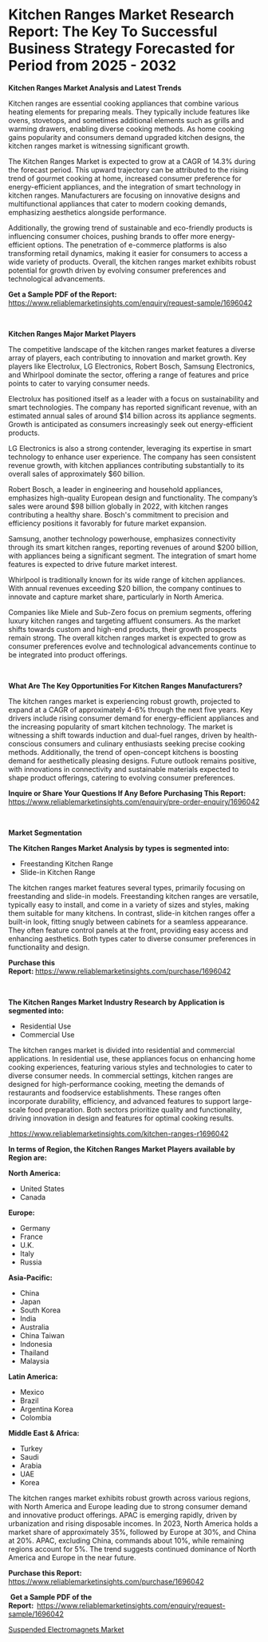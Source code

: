 <p><h1>Kitchen Ranges Market Research Report: The Key To Successful Business Strategy Forecasted for Period from 2025 - 2032</h1></p><p><strong>Kitchen Ranges Market Analysis and Latest Trends</strong></p>
<p><p>Kitchen ranges are essential cooking appliances that combine various heating elements for preparing meals. They typically include features like ovens, stovetops, and sometimes additional elements such as grills and warming drawers, enabling diverse cooking methods. As home cooking gains popularity and consumers demand upgraded kitchen designs, the kitchen ranges market is witnessing significant growth.</p><p>The Kitchen Ranges Market is expected to grow at a CAGR of 14.3% during the forecast period. This upward trajectory can be attributed to the rising trend of gourmet cooking at home, increased consumer preference for energy-efficient appliances, and the integration of smart technology in kitchen ranges. Manufacturers are focusing on innovative designs and multifunctional appliances that cater to modern cooking demands, emphasizing aesthetics alongside performance.</p><p>Additionally, the growing trend of sustainable and eco-friendly products is influencing consumer choices, pushing brands to offer more energy-efficient options. The penetration of e-commerce platforms is also transforming retail dynamics, making it easier for consumers to access a wide variety of products. Overall, the kitchen ranges market exhibits robust potential for growth driven by evolving consumer preferences and technological advancements.</p></p>
<p><strong>Get a Sample PDF of the Report:&nbsp;</strong> <a href="https://www.reliablemarketinsights.com/enquiry/request-sample/1696042?utm_campaign=2717&utm_medium=2&utm_source=Github&utm_content=ia&utm_term=10042025&utm_id=kitchen-ranges">https://www.reliablemarketinsights.com/enquiry/request-sample/1696042</a></p>
<p>&nbsp;</p>
<p><strong>Kitchen Ranges Major Market Players</strong></p>
<p><p>The competitive landscape of the kitchen ranges market features a diverse array of players, each contributing to innovation and market growth. Key players like Electrolux, LG Electronics, Robert Bosch, Samsung Electronics, and Whirlpool dominate the sector, offering a range of features and price points to cater to varying consumer needs.</p><p>Electrolux has positioned itself as a leader with a focus on sustainability and smart technologies. The company has reported significant revenue, with an estimated annual sales of around $14 billion across its appliance segments. Growth is anticipated as consumers increasingly seek out energy-efficient products.</p><p>LG Electronics is also a strong contender, leveraging its expertise in smart technology to enhance user experience. The company has seen consistent revenue growth, with kitchen appliances contributing substantially to its overall sales of approximately $60 billion.</p><p>Robert Bosch, a leader in engineering and household appliances, emphasizes high-quality European design and functionality. The company’s sales were around $98 billion globally in 2022, with kitchen ranges contributing a healthy share. Bosch's commitment to precision and efficiency positions it favorably for future market expansion.</p><p>Samsung, another technology powerhouse, emphasizes connectivity through its smart kitchen ranges, reporting revenues of around $200 billion, with appliances being a significant segment. The integration of smart home features is expected to drive future market interest.</p><p>Whirlpool is traditionally known for its wide range of kitchen appliances. With annual revenues exceeding $20 billion, the company continues to innovate and capture market share, particularly in North America.</p><p>Companies like Miele and Sub-Zero focus on premium segments, offering luxury kitchen ranges and targeting affluent consumers. As the market shifts towards custom and high-end products, their growth prospects remain strong. The overall kitchen ranges market is expected to grow as consumer preferences evolve and technological advancements continue to be integrated into product offerings.</p></p>
<p>&nbsp;</p>
<p><strong>What Are The Key Opportunities For Kitchen Ranges Manufacturers?</strong></p>
<p><p>The kitchen ranges market is experiencing robust growth, projected to expand at a CAGR of approximately 4-6% through the next five years. Key drivers include rising consumer demand for energy-efficient appliances and the increasing popularity of smart kitchen technology. The market is witnessing a shift towards induction and dual-fuel ranges, driven by health-conscious consumers and culinary enthusiasts seeking precise cooking methods. Additionally, the trend of open-concept kitchens is boosting demand for aesthetically pleasing designs. Future outlook remains positive, with innovations in connectivity and sustainable materials expected to shape product offerings, catering to evolving consumer preferences.</p></p>
<p><strong>Inquire or Share Your Questions If Any Before Purchasing This Report:</strong> <a href="https://www.reliablemarketinsights.com/enquiry/pre-order-enquiry/1696042?utm_campaign=2717&utm_medium=2&utm_source=Github&utm_content=ia&utm_term=10042025&utm_id=kitchen-ranges">https://www.reliablemarketinsights.com/enquiry/pre-order-enquiry/1696042</a></p>
<p>&nbsp;</p>
<p><strong>Market Segmentation</strong></p>
<p><strong>The Kitchen Ranges Market Analysis by types is segmented into:</strong></p>
<p><ul><li>Freestanding Kitchen Range</li><li>Slide-in Kitchen Range</li></ul></p>
<p><p>The kitchen ranges market features several types, primarily focusing on freestanding and slide-in models. Freestanding kitchen ranges are versatile, typically easy to install, and come in a variety of sizes and styles, making them suitable for many kitchens. In contrast, slide-in kitchen ranges offer a built-in look, fitting snugly between cabinets for a seamless appearance. They often feature control panels at the front, providing easy access and enhancing aesthetics. Both types cater to diverse consumer preferences in functionality and design.</p></p>
<p><strong>Purchase this Report:&nbsp;</strong><a href="https://www.reliablemarketinsights.com/purchase/1696042?utm_campaign=2717&utm_medium=2&utm_source=Github&utm_content=ia&utm_term=10042025&utm_id=kitchen-ranges">https://www.reliablemarketinsights.com/purchase/1696042</a></p>
<p>&nbsp;</p>
<p><strong>The Kitchen Ranges Market Industry Research by Application is segmented into:</strong></p>
<p><ul><li>Residential Use</li><li>Commercial Use</li></ul></p>
<p><p>The kitchen ranges market is divided into residential and commercial applications. In residential use, these appliances focus on enhancing home cooking experiences, featuring various styles and technologies to cater to diverse consumer needs. In commercial settings, kitchen ranges are designed for high-performance cooking, meeting the demands of restaurants and foodservice establishments. These ranges often incorporate durability, efficiency, and advanced features to support large-scale food preparation. Both sectors prioritize quality and functionality, driving innovation in design and features for optimal cooking results.</p></p>
<p><a href="https://www.reliablemarketinsights.com/kitchen-ranges-r1696042?utm_campaign=2717&utm_medium=2&utm_source=Github&utm_content=ia&utm_term=10042025&utm_id=kitchen-ranges">&nbsp;https://www.reliablemarketinsights.com/kitchen-ranges-r1696042</a></p>
<p><strong>In terms of Region, the Kitchen Ranges Market Players available by Region are:</strong></p>
<p>
    <p> <strong> North America: </strong>
        <ul>
            <li>United States</li>
            <li>Canada</li>
        </ul>
        </p> 
    <p> <strong> Europe: </strong>
        <ul>
            <li>Germany</li>
            <li>France</li>
            <li>U.K.</li>
            <li>Italy</li>
            <li>Russia</li>
        </ul>
        </p> 
    <p> <strong> Asia-Pacific: </strong>
        <ul>
            <li>China</li>
            <li>Japan</li>
            <li>South Korea</li>
            <li>India</li>
            <li>Australia</li>
            <li>China Taiwan</li>
            <li>Indonesia</li>
            <li>Thailand</li>
            <li>Malaysia</li>
        </ul>
        </p> 
    <p> <strong> Latin America: </strong>
        <ul>
            <li>Mexico</li>
            <li>Brazil</li>
            <li>Argentina Korea</li>
            <li>Colombia</li>
        </ul>
        </p> 
    <p> <strong> Middle East & Africa: </strong>
        <ul>
            <li>Turkey</li>
            <li>Saudi</li>
            <li>Arabia</li>
            <li>UAE</li>
            <li>Korea</li>
        </ul>
    </p>
    </p>
<p><p>The kitchen ranges market exhibits robust growth across various regions, with North America and Europe leading due to strong consumer demand and innovative product offerings. APAC is emerging rapidly, driven by urbanization and rising disposable incomes. In 2023, North America holds a market share of approximately 35%, followed by Europe at 30%, and China at 20%. APAC, excluding China, commands about 10%, while remaining regions account for 5%. The trend suggests continued dominance of North America and Europe in the near future.</p></p>
<p><strong>Purchase this Report: </strong><a href="https://www.reliablemarketinsights.com/purchase/1696042?utm_campaign=2717&utm_medium=2&utm_source=Github&utm_content=ia&utm_term=10042025&utm_id=kitchen-ranges">https://www.reliablemarketinsights.com/purchase/1696042</a></p>
<p>&nbsp;<strong>Get a Sample PDF of the Report:&nbsp;&nbsp;</strong><a href="https://www.reliablemarketinsights.com/enquiry/request-sample/1696042?utm_campaign=2717&utm_medium=2&utm_source=Github&utm_content=ia&utm_term=10042025&utm_id=kitchen-ranges">https://www.reliablemarketinsights.com/enquiry/request-sample/1696042</a></p>
<p><strong></strong></p>
<p><p><a href="https://github.com/rullihipes6h/Market-Research-Report-List-1/blob/main/suspended-electromagnets-market.md?utm_campaign=2717&utm_medium=2&utm_source=Github&utm_content=ia&utm_term=10042025&utm_id=kitchen-ranges">Suspended Electromagnets Market</a></p></p>